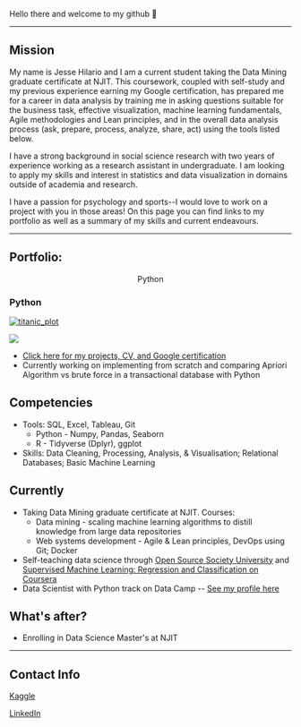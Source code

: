 
Hello there and welcome to my github 👋 

***
## Mission
My name is Jesse Hilario and I am a current student taking the Data Mining graduate certificate at NJIT. This coursework, coupled with self-study and my previous experience earning my Google certification, has prepared me for a career in data analysis by training me in asking questions suitable for the business task, effective visualization, machine learning fundamentals, Agile methodologies and Lean principles, and in the overall data analysis process (ask, prepare, process, analyze, share, act) using the tools listed below.

I have a strong background in social science research with two years of experience working as a research assistant in undergraduate. I am looking to apply my skills and interest in statistics and data visualization in domains outside of academia and research.

I have a passion for psychology and sports--I would love to work on a project with you in those areas! On this page you can find links to my portfolio as well as a summary of my skills and current endeavours.


***
## Portfolio:

<p align="center"> Python </p>

### Python
[![titanic_plot](https://github.com/JesseHilario/JesseHilario/assets/106210905/b0800ba2-d790-4a36-899f-6c04315b2f52)](https://www.kaggle.com/code/jessehilario/titanic-dataset-w-random-forest/notebook?scriptVersionId=141476065)

[<img src="https://github.com/JesseHilario/JesseHilario/assets/106210905/b0800ba2-d790-4a36-899f-6c04315b2f52">](https://www.kaggle.com/code/jessehilario/titanic-dataset-w-random-forest/notebook?scriptVersionId=141476065)


* [Click here for my projects, CV, and Google certification](https://github.com/JesseHilario/JesseHilario.github.io)
* Currently working on implementing from scratch and comparing Apriori Algorithm vs brute force in a transactional database with Python


## Competencies

* Tools: SQL, Excel, Tableau, Git
  * Python - Numpy, Pandas, Seaborn
  * R - Tidyverse (Dplyr), ggplot
* Skills: Data Cleaning, Processing, Analysis, & Visualisation; Relational Databases; Basic Machine Learning


## Currently

* Taking Data Mining graduate certificate at NJIT. Courses:
  * Data mining - scaling machine learning algorithms to distill knowledge from large data repositories
  * Web systems development - Agile & Lean principles, DevOps using Git; Docker
* Self-teaching data science through [Open Source Society University](https://github.com/ossu/data-science) and [Supervised Machine Learning: Regression and Classification on Coursera](https://www.coursera.org/specializations/machine-learning-introduction?)
* Data Scientist with Python track on Data Camp -- [See my profile here](https://www.datacamp.com/profile/jih32)


## What's after?

* Enrolling in Data Science Master's at NJIT



***
## Contact Info

[Kaggle](https://www.kaggle.com/jessehilario)

[LinkedIn](https://www.linkedin.com/in/jesse-hilario-5b8391178/)
